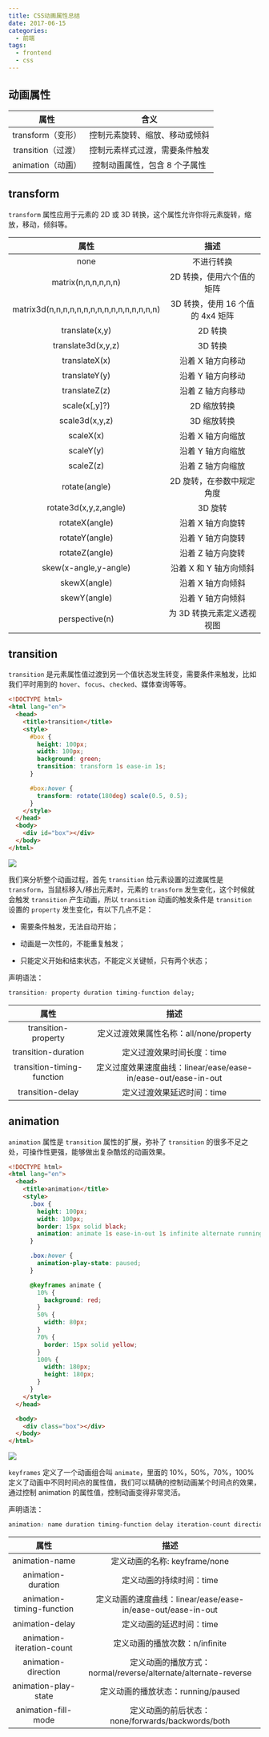 ```yaml
---
title: CSS动画属性总结
date: 2017-06-15
categories:
  - 前端
tags:
  - frontend
  - css
---
```


## 动画属性

|        属性        |              含义              |
| :----------------: | :----------------------------: |
| transform（变形）  | 控制元素旋转、缩放、移动或倾斜 |
| transition（过渡） | 控制元素样式过渡，需要条件触发 |
| animation（动画）  | 控制动画属性，包含 8 个子属性  |

## transform

`transform` 属性应用于元素的 2D 或 3D 转换，这个属性允许你将元素旋转，缩放，移动，倾斜等。

|                   属性                    |               描述               |
| :---------------------------------------: | :------------------------------: |
|                   none                    |            不进行转换            |
|            matrix(n,n,n,n,n,n)            |    2D 转换，使用六个值的矩阵     |
| matrix3d(n,n,n,n,n,n,n,n,n,n,n,n,n,n,n,n) | 3D 转换，使用 16 个值的 4x4 矩阵 |
|              translate(x,y)               |             2D 转换              |
|            translate3d(x,y,z)             |             3D 转换              |
|               translateX(x)               |        沿着 X 轴方向移动         |
|               translateY(y)               |        沿着 Y 轴方向移动         |
|               translateZ(z)               |        沿着 Z 轴方向移动         |
|               scale(x[,y]?)               |           2D 缩放转换            |
|              scale3d(x,y,z)               |           3D 缩放转换            |
|                 scaleX(x)                 |        沿着 X 轴方向缩放         |
|                 scaleY(y)                 |        沿着 Y 轴方向缩放         |
|                 scaleZ(z)                 |        沿着 Z 轴方向缩放         |
|               rotate(angle)               |    2D 旋转，在参数中规定角度     |
|           rotate3d(x,y,z,angle)           |             3D 旋转              |
|              rotateX(angle)               |        沿着 X 轴方向旋转         |
|              rotateY(angle)               |        沿着 Y 轴方向旋转         |
|              rotateZ(angle)               |        沿着 Z 轴方向旋转         |
|           skew(x-angle,y-angle)           |      沿着 X 和 Y 轴方向倾斜      |
|               skewX(angle)                |        沿着 X 轴方向倾斜         |
|               skewY(angle)                |        沿着 Y 轴方向倾斜         |
|              perspective(n)               |    为 3D 转换元素定义透视视图    |

## transition

`transition` 是元素属性值过渡到另一个值状态发生转变，需要条件来触发，比如我们平时用到的 `hover`、`focus`、`checked`、媒体查询等等。

```html
<!DOCTYPE html>
<html lang="en">
  <head>
    <title>transition</title>
    <style>
      #box {
        height: 100px;
        width: 100px;
        background: green;
        transition: transform 1s ease-in 1s;
      }

      #box:hover {
        transform: rotate(180deg) scale(0.5, 0.5);
      }
    </style>
  </head>
  <body>
    <div id="box"></div>
  </body>
</html>
```

![](https://user-gold-cdn.xitu.io/2018/6/3/163c42601ede4b6e?imageslim)

我们来分析整个动画过程，首先 `transition` 给元素设置的过渡属性是 `transform`，当鼠标移入/移出元素时，元素的 `transform` 发生变化，这个时候就会触发 `transition` 产生动画，所以 `transition` 动画的触发条件是 `transition` 设置的 `property` 发生变化，有以下几点不足：

- 需要条件触发，无法自动开始；

- 动画是一次性的，不能重复触发；

- 只能定义开始和结束状态，不能定义关键帧，只有两个状态；

声明语法：

```css
transition: property duration timing-function delay;
```

|            属性            |                              描述                              |
| :------------------------: | :------------------------------------------------------------: |
|    transition-property     |            定义过渡效果属性名称：all/none/property             |
|    transition-duration     |                   定义过渡效果时间长度：time                   |
| transition-timing-function | 定义过度效果速度曲线：linear/ease/ease-in/ease-out/ease-in-out |
|      transition-delay      |                   定义过渡效果延迟时间：time                   |

## animation

`animation` 属性是 `transition` 属性的扩展，弥补了 `transition` 的很多不足之处，可操作性更强，能够做出复杂酷炫的动画效果。

```html
<!DOCTYPE html>
<html lang="en">
  <head>
    <title>animation</title>
    <style>
      .box {
        height: 100px;
        width: 100px;
        border: 15px solid black;
        animation: animate 1s ease-in-out 1s infinite alternate running forwards;
      }

      .box:hover {
        animation-play-state: paused;
      }

      @keyframes animate {
        10% {
          background: red;
        }
        50% {
          width: 80px;
        }
        70% {
          border: 15px solid yellow;
        }
        100% {
          width: 180px;
          height: 180px;
        }
      }
    </style>
  </head>

  <body>
    <div class="box"></div>
  </body>
</html>
```

![](https://user-gold-cdn.xitu.io/2018/6/3/163c4261137cc7df?imageslim)

`keyframes` 定义了一个动画组合叫 `animate`，里面的 10%，50%，70%，100% 定义了动画中不同时间点的属性值，我们可以精确的控制动画某个时间点的效果，通过控制 animation 的属性值，控制动画变得非常灵活。

声明语法：

```css
animation: name duration timing-function delay iteration-count direction play-state fill-mode;
```

|           属性            |                              描述                              |
| :-----------------------: | :------------------------------------------------------------: |
|      animation-name       |                 定义动画的名称: keyframe/none                  |
|    animation-duration     |                    定义动画的持续时间：time                    |
| animation-timing-function |  定义动画的速度曲线：linear/ease/ease-in/ease-out/ease-in-out  |
|      animation-delay      |                    定义动画的延迟时间：time                    |
| animation-iteration-count |                 定义动画的播放次数：n/infinite                 |
|    animation-direction    | 定义动画的播放方式：normal/reverse/alternate/alternate-reverse |
|   animation-play-state    |               定义动画的播放状态：running/paused               |
|    animation-fill-mode    |        定义动画的前后状态：none/forwards/backwords/both        |
